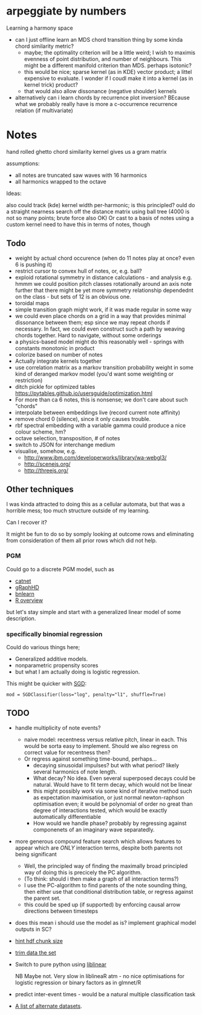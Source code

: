 arpeggiate by numbers
========================

Learning a harmony space

* can I just offline learn an MDS chord transition thing by some kinda chord similarity metric?
  * maybe; the optimality criterion will be a little weird; I wish to maximis evenness of point distribution, and number of neighbours. This might be a different manifold criterion than MDS. perhaps isotonic?
  * this would be nice; sparse kernel (as in KDE) vector product; a littel expensive to evaluate. I wonder if I coudl make it into a kernel (as in kernel trick) product?
  * that would also allow dissonance (negative shoulder) kernels
* alternatively can i learn  chords by recurrence plot inversion? BEcause what we probably really have is more a c-occurrence recurrence relation (if multivariate)


Notes
======

hand rolled ghetto chord similarity kernel gives us a gram matrix


assumptions: 

* all notes are truncated saw waves with 16 harmonics
* all harmonics wrapped to the octave

Ideas:

also could track (kde) kernel width per-harmonic; is this principled? 
ould do a straight nearness search off the distance matrix using ball tree (4000 is not so many points; brute force also OK)
Or cast to a basis of notes using a custom kernel
need to have this in terms of notes, though

Todo
-----

* weight by actual chord occurence (when do 11 notes play at once? even 6 is pushing it)
* restrict cursor to convex hull of notes, or, e.g. ball?
* exploid rotational symmetry in distance calculations - and analysis
   e.g. hmmm we could position pitch classes rotationally around an axis
   note further that there might be yet more symmetry relationship dependednt
   on the class - but sets of 12 is an obvious one.
* toroidal maps
* simple transition graph might work, if it was made regular in some way
* we could even place chords on a grid in a way that provides minimal dissonance between them; esp since we may repeat chords if necessary. In fact, we could even construct such a path by weaving chords together. Hard to navigate, without some orderings
* a physics-based model might do this reasonably well - springs with constants monotonic in product
* colorize based on number of notes
* Actually integrate kernels together
* use correlation matrix as a markov transition probability weight in some kind of deranged markov model (you'd want some weighting or restriction)
* ditch pickle for optimized tables https://pytables.github.io/usersguide/optimization.html
* For more than ca 6 notes, this is nonsense; we don't care about such "chords"
* interpolate between embeddings live (record current note affinity)
* remove chord 0 (silence), since it only causes trouble.
* rbf spectral embedding with a variable gamma could produce a nice colour scheme, hm?
* octave selection, transposition, # of notes
* switch to JSON for interchange medium
* visualise, somehow, e.g.
  * http://www.ibm.com/developerworks/library/wa-webgl3/
  * http://scenejs.org/
  * http://threejs.org/



Other techniques
----------------------

I was kinda attracted to doing this as a cellular automata, but that was a horrible mess; too much structure outside of my learning.

Can I recover it?

It might be fun to do so by somply looking at outcome rows and eliminating from consideration of them all prior rows which did not help.


### PGM

Could go to a discrete PGM model, such as

* [catnet](http://cran.r-project.org/web/packages/catnet/vignettes/catnet.pdf)
* [gRaphHD](http://www.jstatsoft.org/v37/i01/)
* [bnlearn](http://www.bnlearn.com/)
* [R overview](https://r-forge.r-project.org/R/?group_id=1487)

but let's stay simple and start with a generalized linear model of some
description.

### specifically binomial regression

Could do various things here;

* Generalized additive models.
* nonparametric propensity scores
* but what I am actually doing is logistic regression.

This might be quicker with [SGD](http://scikit-learn.org/stable/modules/sgd.html#sgd):

    mod = SGDClassifier(loss="log", penalty="l1", shuffle=True)

TODO
------

* handle multiplicity of note events?
  * naive model: recentness versus relative pitch, linear in each. This would be sorta easy to implement. Should we also regress on correct value for recentness then?
  * Or regress against something time-bound, perhaps...
    * decaying sinusoidal impulses? but with what period? likely several harmonics of note length.
    * What decay? No idea. Even several superposed decays could be natural. Would have to fit term decay, which would not be linear
    * this might possibly work via some kind of iterative method such as expectation maximisation, or just normal newton-raphson optimisation even; it would be polynomial of order no great than degree of interactions tested, which would be exactly automatically differentiable
    * How would we handle phase? probably by regressing against componenets of an imaginary wave separatedly.
* more generous compound feature search which allows features to appear which
  are *ONLY* interaction terms, despite both parents not being significant
  
  * Well, the principled way of finding the maximally broad principled way of doing this is precicely the PC algorithm.
  * (To think: should i then make a graph of all interaction terms?)
  * I use the PC-algorithm to find parents of the note sounding thing, then either use that conditional distribution table, or regress against the parent set.
  * this could be sped up (if supported) by enforcing causal arrow directions between timesteps

* does this mean i should use the model as is? implement graphical model outputs in SC?

* [hint hdf chunk size](http://pytables.github.io/usersguide/optimization.html#informing-pytables-about-expected-number-of-rows-in-tables-or-arrays)
* [trim data the set](http://www.csie.ntu.edu.tw/~cjlin/libsvmtools/#how_large_the_training_set_should_be?)
* Switch to pure python using [liblinear](http://www.csie.ntu.edu.tw/~cjlin/liblinear/)
  
  NB Maybe not. Very slow in liblineaR atm - no nice optimisations for logistic regression or binary factors as in glmnet/R

* predict inter-event times - would be a natural multiple classification task

* [A list of alternate datasets](http://notes.livingthing.org/musical_corpora.html).
